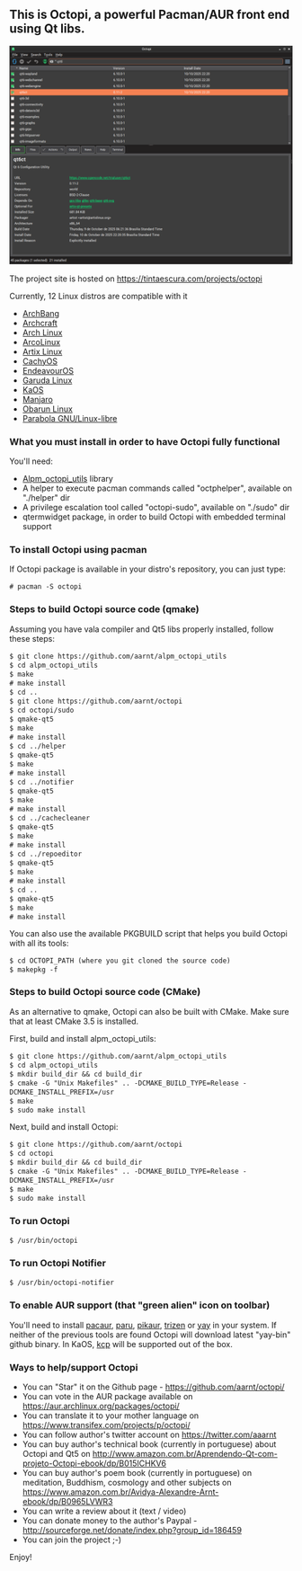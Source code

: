 ## This is Octopi, a powerful Pacman/AUR front end using Qt libs.

![Main window](https://raw.githubusercontent.com/aarnt/octopi/master/octopi-mainwindow.png)

The project site is hosted on https://tintaescura.com/projects/octopi

Currently, 12 Linux distros are compatible with it

 * [ArchBang](http://archbang.org/)
 * [Archcraft](https://archcraft.io/)
 * [Arch Linux](https://www.archlinux.org/)
 * [ArcoLinux](https://arcolinux.info/)
 * [Artix Linux](https://artixlinux.org)
 * [CachyOS](https://cachyos.org/)
 * [EndeavourOS](https://endeavouros.com/)
 * [Garuda Linux](https://garudalinux.org/)
 * [KaOS](https://kaosx.us/)
 * [Manjaro](https://manjaro.org/)
 * [Obarun Linux](https://web.obarun.org/index.php?id=1)
 * [Parabola GNU/Linux-libre](https://www.parabola.nu/)

### What you must install in order to have Octopi fully functional

You'll need:
 * [Alpm_octopi_utils](https://github.com/aarnt/alpm_octopi_utils/) library
 * A helper to execute pacman commands called "octphelper", available on "./helper" dir
 * A privilege escalation tool called "octopi-sudo", available on "./sudo" dir
 * qtermwidget package, in order to build Octopi with embedded terminal support

### To install Octopi using pacman

If Octopi package is available in your distro's repository, you can just type:

```
# pacman -S octopi
```

### Steps to build Octopi source code (qmake)

Assuming you have vala compiler and Qt5 libs properly installed, follow these steps:

```
$ git clone https://github.com/aarnt/alpm_octopi_utils
$ cd alpm_octopi_utils
$ make
# make install
$ cd ..
$ git clone https://github.com/aarnt/octopi
$ cd octopi/sudo
$ qmake-qt5
$ make
# make install
$ cd ../helper
$ qmake-qt5
$ make
# make install
$ cd ../notifier
$ qmake-qt5
$ make
# make install
$ cd ../cachecleaner
$ qmake-qt5
$ make
# make install
$ cd ../repoeditor
$ qmake-qt5
$ make
# make install
$ cd ..
$ qmake-qt5
$ make
# make install
```

You can also use the available PKGBUILD script that helps you build Octopi with all its tools:

```
$ cd OCTOPI_PATH (where you git cloned the source code)
$ makepkg -f
```

### Steps to build Octopi source code (CMake)

As an alternative to qmake, Octopi can also be built with CMake. Make sure that at least CMake 3.5 is installed.

First, build and install alpm_octopi_utils:

```
$ git clone https://github.com/aarnt/alpm_octopi_utils
$ cd alpm_octopi_utils
$ mkdir build_dir && cd build_dir
$ cmake -G "Unix Makefiles" .. -DCMAKE_BUILD_TYPE=Release -DCMAKE_INSTALL_PREFIX=/usr
$ make
$ sudo make install
```

Next, build and install Octopi:

```
$ git clone https://github.com/aarnt/octopi
$ cd octopi
$ mkdir build_dir && cd build_dir
$ cmake -G "Unix Makefiles" .. -DCMAKE_BUILD_TYPE=Release -DCMAKE_INSTALL_PREFIX=/usr
$ make
$ sudo make install
```

### To run Octopi

```
$ /usr/bin/octopi
```

### To run Octopi Notifier

```
$ /usr/bin/octopi-notifier
```

### To enable AUR support (that "green alien" icon on toolbar)

You'll need to install [pacaur](https://github.com/rmarquis/pacaur), [paru](https://github.com/morganamilo/paru),
[pikaur](https://github.com/actionless/pikaur), [trizen](https://github.com/trizen/trizen) or
[yay](https://github.com/Jguer/yay) in your system.
If neither of the previous tools are found Octopi will download latest "yay-bin" github binary.
In KaOS, [kcp](https://github.com/bvaudour/kcp) will be supported out of the box.

### Ways to help/support Octopi

 * You can "Star" it on the Github page - https://github.com/aarnt/octopi/
 * You can vote in the AUR package available on https://aur.archlinux.org/packages/octopi/
 * You can translate it to your mother language on https://www.transifex.com/projects/p/octopi/
 * You can follow author's twitter account on https://twitter.com/aaarnt
 * You can buy author's technical book (currently in portuguese) about Octopi and Qt5 on
http://www.amazon.com.br/Aprendendo-Qt-com-projeto-Octopi-ebook/dp/B015ICHKV6
 * You can buy author's poem book (currently in portuguese) on meditation, Buddhism, cosmology and other subjects on
https://www.amazon.com.br/Avidya-Alexandre-Arnt-ebook/dp/B0965LVWR3
 * You can write a review about it (text / video)
 * You can donate money to the author's Paypal - http://sourceforge.net/donate/index.php?group_id=186459
 * You can join the project ;-)


Enjoy!
